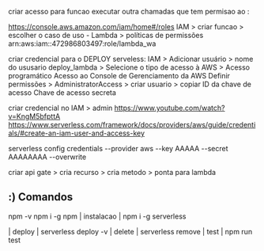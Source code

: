 criar acesso para funcao executar outra chamadas que tem permisao ao :

https://console.aws.amazon.com/iam/home#/roles
IAM > criar funcao > escolher o caso de uso - Lambda > políticas de permissões
arn:aws:iam::472986803497:role/lambda_wa


criar credencial para o DEPLOY serveless:
IAM > Adicionar usuário > nome do ususario deploy_lambda > Selecione o tipo de acesso à AWS > 
Acesso programático
Acesso ao Console de Gerenciamento da AWS
Definir permissões > AdministratorAccess > criar usuario > copiar
ID da chave de acesso
Chave de acesso secreta


criar credencial no IAM > admin
https://www.youtube.com/watch?v=KngM5bfpttA
https://www.serverless.com/framework/docs/providers/aws/guide/credentials/#create-an-iam-user-and-access-key

serverless config credentials --provider aws --key AAAAA --secret AAAAAAAA --overwrite

criar api gate > cria recurso > cria metodo > ponta para lambda

## :) Comandos

npm -v
npm i -g npm
| instalacao | npm i -g serverless

| deploy | serverless deploy -v
| delete | serverless remove
| test | npm run test
